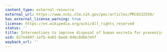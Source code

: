 ```yaml
---
content_type: external-resource
external_url: https://www.ncbi.nlm.nih.gov/pmc/articles/PMC6532559/
has_external_license_warning: true
license: https://en.wikipedia.org/wiki/All_rights_reserved
status: ''
title: Interventions to improve disposal of human excreta for preventing diarrhoea
uid: 827ed49f-1efb-4a65-8ae8-04bc8dbb745f
wayback_url: ''
---
```


